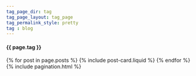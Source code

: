 ```yaml
---
tag_page_dir: tag
tag_page_layout: tag_page
tag_permalink_style: pretty
tag : blog
---
```


<div class='o-wrapper'>

  <div class='o-grid'>
    <div class='o-grid__col'>
      <h4>{{ page.tag }}</h4>
    </div>
  </div>

  <div class='o-grid'>
    {% for post in page.posts %}
      {% include post-card.liquid %}
    {% endfor %}
  </div>

  <div class='o-grid'>
    {% include pagination.html %}
  </div>
</div>